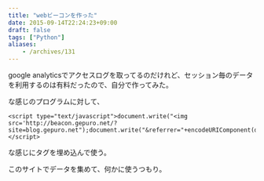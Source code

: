 ```yaml
---
title: "webビーコンを作った"
date: 2015-09-14T22:24:23+09:00
draft: false
tags: ["Python"]
aliases:
    - /archives/131
---
```


google analyticsでアクセスログを取ってるのだけれど、セッション毎のデータを利用するのは有料だったので、自分で作ってみた。

<script src="https://gist.github.com/gepuro/ddd28f55d78abec9b953.js"></script>

な感じのプログラムに対して、
<pre><code>&lt;script type=&quot;text/javascript&quot;&gt;document.write(&quot;&lt;img src=&#039;http://beacon.gepuro.net/?site=blog.gepuro.net&quot;);document.write(&quot;&amp;referrer=&quot;+encodeURIComponent(document.referrer)+&quot;&#039;&gt;&quot;);&lt;/script&gt;</code></pre>
な感じにタグを埋め込んで使う。

このサイトでデータを集めて、何かに使うつもり。

